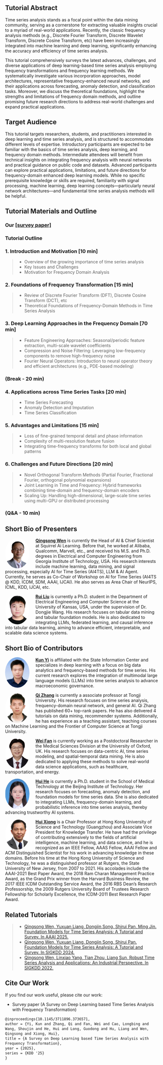 ## Tutorial Abstract

Time series analysis stands as a focal point within the data mining community, serving as a cornerstone for extracting valuable insights crucial to a myriad of real-world applications. Recently, the classic frequency analysis methods (e.g., Discrete Fourier Transform, Discrete Wavelet Transform, Discrete Cosine Transform, etc) have been increasingly integrated into machine learning and deep learning, significantly enhancing the accuracy and efficiency of time series analysis.

This tutorial comprehensively surveys the latest advances, challenges, and diverse applications of deep learning-based time series analysis employing frequency transformations and frequency learning methods. We systematically investigate various incorporation approaches, model architectures, representative frequency-enhanced neural networks, and their applications across forecasting, anomaly detection, and classification tasks. Moreover, we discuss the theoretical foundations, highlight the strengths and limitations of frequency domain methods, and outline promising future research directions to address real-world challenges and expand practical applications.

## Target Audience
This tutorial targets researchers, students, and practitioners interested in deep learning and time series analysis, and is structured to accommodate different levels of expertise. Introductory participants are expected to be familiar with the basics of time series analysis, deep learning, and frequency domain methods. Intermediate attendees will benefit from technical insights on integrating frequency analysis with neural networks and practical guidance on public code and datasets. Advanced participants can explore practical applications, limitations, and future directions for frequency-domain enhanced deep learning models. While no specific prerequisite knowledge or skills are required, familiarity with signal processing, machine learning, deep learning concepts—particularly neural network architectures—and fundamental time series analysis methods will be helpful.

## Tutorial Materials and Outline

### Our [[survey paper]](https://arxiv.org/abs/2302.02173) 

### Tutorial Outline

### 1. Introduction and Motivation [10 min] 

  > - Overview of the growing importance of time series analysis
  > - Key Issues and Challenges
  > - Motivation for Frequency Domain Analysis

### 2. Foundations of Frequency Transformation [15 min]

  > - Review of Discrete Fourier Transform (DFT), Discrete Cosine Transform (DCT), etc
  > - Theoretical Foundations of Frequency-Domain Methods in Time Series Analysis

### 3. Deep Learning Approaches in the Frequency Domain [70 min]

  > - Feature Engineering Approaches: Seasonal/periodic feature extraction, multi-scale wavelet coefficients
  > - Compression and Noise Filtering: Leveraging low-frequency components to remove high-frequency noise
  > - Fourier Neural Operators: Introduction to neural operator theory and efficient architectures (e.g., PDE-based modeling)


### (Break - 20 min)


### 4. Applications across Time Series Tasks [20 min]

  > - Time Series Forecasting
  > - Anomaly Detection and Imputation
  > - Time Series Classification


### 5. Advantages and Limitations [15 min]

  > - Loss of fine-grained temporal detail and phase information
  > - Complexity of multi-resolution feature fusion
  > - Integrating time-frequency transforms for both local and global patterns


### 6. Challenges and Future Directions [20 min]

  > - Novel Orthogonal Transform Methods (Partial Fourier, Fractional Fourier, orthogonal polynomial expansions)
  > - Joint Learning in Time and Frequency: Hybrid frameworks combining time-domain and frequency-domain encoders
  > - Scaling Up: Handling high-dimensional, large-scale time series using multi-GPU or distributed processing


### (Q&A - 10 min)


## Short Bio of Presenters

<img align="left" src="figs/qingsongwen.png" width="80" height="100" style="margin-right: 20px; object-fit: cover; border-radius: 50%;">**[Qingsong Wen](https://sites.google.com/site/qingsongwen8/)** is currently the Head of AI & Chief Scientist at Squirrel Ai Learning. Before that, he worked at Alibaba, Qualcomm, Marvell, etc., and received his M.S. and Ph.D. degrees in Electrical and Computer Engineering from Georgia Institute of Technology, USA. His research interests include machine learning, data mining, and signal processing, especially AI for Time Series (AI4TS), LLM & AI Agent. Currently, he serves as Co-Chair of Workshop on AI for Time Series (AI4TS @ KDD, ICDM, SDM, AAAI, IJCAI). He also serves as Area Chair of NeurIPS, ICML, KDD, IJCAI, etc.
<br clear="left">

<img align="left" src="figs/ruiliu.png" width="80" height="100" style="margin-right: 20px; object-fit: cover; border-radius: 50%;">**[Rui Liu](rayliu@ku.edu)** is currently a Ph.D. student in the Department of Electrical Engineering and Computer Science at the University of Kansas, USA, under the supervision of Dr. Dongjie Wang. His research focuses on tabular data mining and tabular foundation models. He is also dedicated to integrating LLMs, federated learning, and causal inference into tabular data learning, aiming to advance efficient, interpretable, and scalable data science systems.
<br clear="left">


## Short Bio of Contributors

<img align="left" src="figs/kunyi.jpeg" width="80" height="100" style="margin-right: 20px; object-fit: cover; border-radius: 50%;">**[Kun Yi](https://github.com/aikunyi)** is affiliated with the State Information Center and specializes in deep learning with a focus on big data analytics and frequency-based methods for time series. His current research explores the integration of multimodal large language models (LLMs) into time series analysis to advance macroeconomic governance.
<br clear="left">

<img align="left" src="figs/qizhang.jpg" width="80" height="100" style="margin-right: 20px; object-fit: cover; border-radius: 50%;">**[Qi Zhang](https://sites.google.com/view/qizhang-bit-uts)** is currently a associate professor at Tongji University. His research focuses on time series analysis, frequency-domain neural network, and general AI. Qi Zhang has published 60+ top-rank papers. He has also delivered 4 tutorials on data mining, recommender systems. Additionally, he has experience as a teaching assistant, teaching courses on Machine Learning and the Frontier of Computer Science at Tongji University.
<br clear="left">

<img align="left" src="figs/weifan.jpg" width="80" height="100" style="margin-right: 20px; object-fit: cover; border-radius: 50%;">**[Wei Fan](https://weifan.site)** is currently working as a Postdoctoral Researcher in the Medical Sciences Division at the University of Oxford, UK. His research focuses on data-centric AI, time series modeling, and spatial-temporal data mining. He is also dedicated to applying these methods to solve real-world data science applications, such as healthcare, transportation, and energy. 
<br clear="left">

<img align="left" src="figs/huihe.png" width="80" height="100" style="margin-right: 20px; object-fit: cover; border-radius: 50%;">**[Hui He](https://scholar.google.com/citations?user=1IqAdRwAAAAJ&hl=zh-CN)** is currently a Ph.D. student in the School of Medical Technology at the Beijing Institute of Technology. Her research focuses on forecasting, anomaly detection, and foundation models for time series data. She is also dedicated to integrating LLMs, frequency-domain learning, and probabilistic inference into time series analysis, thereby advancing trustworthy AI systems.
<br clear="left">

<img align="left" src="figs/huixiong.png" width="80" height="100" style="margin-right: 20px; object-fit: cover; border-radius: 50%;">**[Hui Xiong](https://www.hkust-gz.edu.cn/people/hui-xiong/)** is a Chair Professor at Hong Kong University of Science and Technology (Guangzhou) and Associate Vice President for Knowledge Transfer. He have had the privilege of contributing extensively to the fields of artificial intelligence, machine learning, and data science, and he is recognized as an IEEE Fellow, AAAS Fellow, AAAI Fellow and ACM Distinguished Scientist for his work in advancing knowledge in these domains. Before his time at the Hong Kong University of Science and Technology, he was a distinguished professor at Rutgers, the State University of New Jersey, from 2007 to 2021. His accolades include the AAAI-2021 Best Paper Award, the 2018 Ram Charan Management Practice Award, as the Grand Prix winner from the Harvard Business Review, the 2017 IEEE ICDM Outstanding Service Award, the 2016 RBS Dean’s Research Professorship, the 2009 Rutgers University Board of Trustees Research Fellowship for Scholarly Excellence, the ICDM-2011 Best Research Paper Award.
<br clear="left">


## Related Tutorials
  > - [Qingsong Wen, Yuxuan Liang, Dongjin Song, Shirui Pan, Ming Jin. Foundation Models for Time Series Analysis: A Tutorial and Survey. In AAAI 2025.](https://aaai.org/conference/aaai/aaai-25/tutorial-and-lab-list)
  > - [Qingsong Wen, Yuxuan Liang, Dongjin Song, Shirui Pan. Foundation Models for Time Series Analysis: A Tutorial and Survey. In SIGKDD 2024.](https://wenhaomin.github.io/FM4TS.github.io/)
  > - [Qingsong Wen, Linxiao Yang, Tian Zhou, Liang Sun, Robust Time Series Analysis and Applications: An Industrial Perspective. In SIGKDD 2022.](https://qingsongedu.github.io/timeseries-tutorial-kdd-2022/)


## Cite Our Work 

If you find our work useful, please cite our work:
- Survey paper (A Survey on Deep Learning based Time Series Analysis with Frequency Transformation)
```
@inproceedings{10.1145/3711896.3736571,
author = {Yi, Kun and Zhang, Qi and Fan, Wei and Cao, Longbing and Wang, Shoujin and He, Hui and Long, Guodong and Hu, Liang and Wen, Qingsong and Xiong, Hui},
title = {A Survey on Deep Learning based Time Series Analysis with Frequency Transformation},
year = {2025},
series = {KDD '25}
}
```


<div style="max-width: 400px; margin: 20px auto;">
  <script type="text/javascript" id="clustrmaps" 
          src="//clustrmaps.com/map_v2.js?d=b6BS2zVobvt0L0oFSuPX_FQATkqZcU2tDTPgGEiwG3s&cl=ffffff&w=a">
  </script>
</div>



